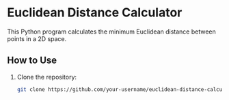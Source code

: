# Euclidean Distance Calculator

This Python program calculates the minimum Euclidean distance between points in a 2D space.

## How to Use

1. Clone the repository:
   ```bash
   git clone https://github.com/your-username/euclidean-distance-calculator.git
